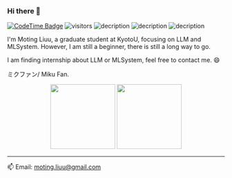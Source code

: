 ### Hi there 👋 
[![CodeTime Badge](https://img.shields.io/endpoint?style=social&color=222&url=https%3A%2F%2Fapi.codetime.dev%2Fv3%2Fusers%2Fshield%3Fuid%3D33041)](https://codetime.dev) ![visitors](https://visitor-badge.laobi.icu/badge?page_id=Motingliuu.Motingliuu) ![decription](https://img.shields.io/badge/Language-Python-green) ![decription](https://img.shields.io/badge/Language-Rust-blue) ![decription](https://img.shields.io/badge/Language-C++-red) 

I'm Moting Liuu, a graduate student at KyotoU, focusing on LLM and MLSystem.
However, I am still a beginner, there is still a long way to go.

I am finding internship about LLM or MLSystem, feel free to contact me. :smile:

ミクファン/ Miku Fan.


<div align="center">
  <img src="https://github-readme-stats.vercel.app/api?username=MotingLiuu&height=137" height="150px" />
  <img src="https://github-readme-stats.vercel.app/api/top-langs/?username=MotingLiuu&layout=compact&height=137" height="150px" />
</div>

---

📫 Email: moting.liuu@gmail.com
